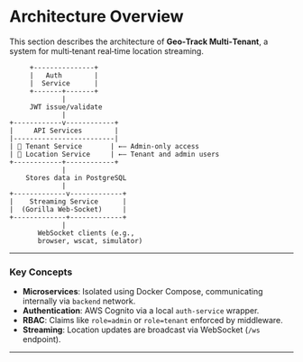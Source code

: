 # Architecture Overview

This section describes the architecture of **Geo‑Track Multi‑Tenant**, a system for multi‑tenant real‑time location streaming.

         +---------------+          
         |   Auth        |          
         |  Service      |          
         +-------+-------+          
                 |                        
         JWT issue/validate                
                 |                        
    +------------v------------+         
    |     API Services        |         
    |-------------------------|         
    | 🎯 Tenant Service       | ←– Admin-only access 
    | 📍 Location Service     | ←– Tenant and admin users
    +------------+------------+         
                 |                        
        Stores data in PostgreSQL                
                 |                        
    +-------------v-------------+             
    |    Streaming Service      |             
    |  (Gorilla Web‑Socket)     |             
    +-------------+-------------+             
                 |                        
           WebSocket clients (e.g.,   
           browser, wscat, simulator)  



---

### Key Concepts

- **Microservices**: Isolated using Docker Compose, communicating internally via `backend` network.
- **Authentication**: AWS Cognito via a local `auth-service` wrapper.
- **RBAC**: Claims like `role=admin` or `role=tenant` enforced by middleware.
- **Streaming**: Location updates are broadcast via WebSocket (`/ws` endpoint).

---
